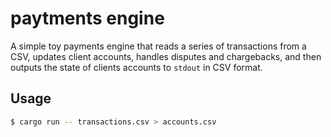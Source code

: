 # paytments engine

A simple toy payments engine that reads a series of transactions from a CSV, updates client accounts, handles disputes and chargebacks, and then outputs the state of clients accounts to `stdout` in CSV format.

## Usage

```bash
$ cargo run -- transactions.csv > accounts.csv
```
